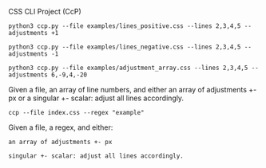 CSS CLI Project (CcP)


```python3 ccp.py --file examples/lines_positive.css --lines 2,3,4,5 --adjustments +1```

```python3 ccp.py --file examples/lines_negative.css --lines 2,3,4,5 --adjustments -1```

```python3 ccp.py --file examples/adjustment_array.css --lines 2,3,4,5 --adjustments 6,-9,4,-20```


Given a file, an array of line numbers, and either an array of adjustments +- px or a singular +- scalar: adjust all lines accordingly.


```ccp --file index.css --regex "example" ```



Given a file, a regex, and either:
    
    an array of adjustments +- px
    
    singular +- scalar: adjust all lines accordingly.
